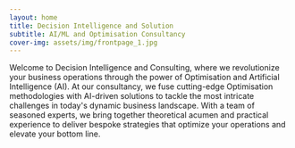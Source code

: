 ```yaml
---
layout: home
title: Decision Intelligence and Solution
subtitle: AI/ML and Optimisation Consultancy
cover-img: assets/img/frontpage_1.jpg
---
```

Welcome to Decision Intelligence and Consulting, where we revolutionize your business operations through the power of Optimisation and Artificial Intelligence (AI).
At our consultancy, we fuse cutting-edge Optimisation methodologies with AI-driven solutions to tackle the most intricate challenges in today's dynamic business landscape. With a team of seasoned experts, we bring together theoretical acumen and practical experience to deliver bespoke strategies that optimize your operations and elevate your bottom line.

